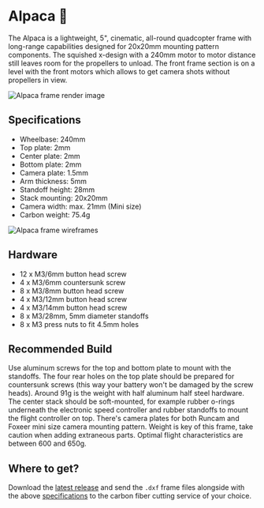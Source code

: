 # Alpaca 🦙
The Alpaca is a lightweight, 5", cinematic, all-round quadcopter frame with long-range capabilities designed for 20x20mm mounting pattern components. The squished x-design with a 240mm motor to motor distance still leaves room for the propellers to unload. The front frame section is on a level with the front motors which allows to get camera shots without propellers in view.

![Alpaca frame render image](https://github.com/derpixeldan/alpaca/blob/master/images/alpaca-v2-render.png)

## Specifications
* Wheelbase: 240mm
* Top plate: 2mm
* Center plate: 2mm
* Bottom plate: 2mm
* Camera plate: 1.5mm
* Arm thickness: 5mm
* Standoff height: 28mm
* Stack mounting: 20x20mm
* Camera width: max. 21mm (Mini size)
* Carbon weight: 75.4g

![Alpaca frame wireframes](https://github.com/derpixeldan/alpaca/blob/master/images/alpaca-v2-wireframes.png)

## Hardware
* 12 x M3/6mm button head screw
* 4 x M3/6mm countersunk screw
* 8 x M3/8mm button head screw
* 4 x M3/12mm button head screw
* 4 x M3/14mm button head screw
* 8 x M3/28mm, 5mm diameter standoffs
* 8 x M3 press nuts to fit 4.5mm holes

## Recommended Build
Use aluminum screws for the top and bottom plate to mount with the standoffs. The four rear holes on the top plate should be prepared for countersunk screws (this way your battery won't be damaged by the screw heads). Around 91g is the weight with half aluminum half steel hardware. The center stack should be soft-mounted, for example rubber o-rings underneath the electronic speed controller and rubber standoffs to mount the flight controller on top. There's camera plates for both Runcam and Foxeer mini size camera mounting pattern. Weight is key of this frame, take caution when adding extraneous parts. Optimal flight characteristics are between 600 and 650g.

## Where to get?
Download the [latest release](https://github.com/derpixeldan/alpaca/releases/) and send the `.dxf` frame files alongside with the above [specifications](#specifications) to the carbon fiber cutting service of your choice. 

